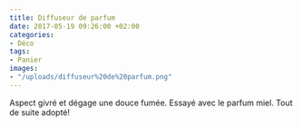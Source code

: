 ```yaml
---
title: Diffuseur de parfum
date: 2017-05-19 09:26:00 +02:00
categories:
- Déco
tags:
- Panier
images:
- "/uploads/diffuseur%20de%20parfum.png"
---
```


Aspect givré et dégage une douce fumée. Essayé avec le parfum miel. Tout de suite adopté!
